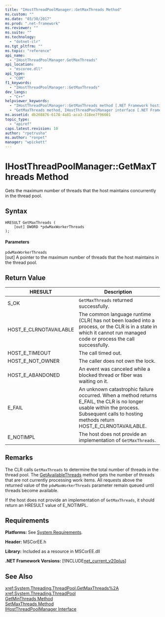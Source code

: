 ```yaml
---
title: "IHostThreadPoolManager::GetMaxThreads Method"
ms.custom: ""
ms.date: "03/30/2017"
ms.prod: ".net-framework"
ms.reviewer: ""
ms.suite: ""
ms.technology: 
  - "dotnet-clr"
ms.tgt_pltfrm: ""
ms.topic: "reference"
api_name: 
  - "IHostThreadPoolManager.GetMaxThreads"
api_location: 
  - "mscoree.dll"
api_type: 
  - "COM"
f1_keywords: 
  - "IHostThreadPoolManager::GetMaxThreads"
dev_langs: 
  - "C++"
helpviewer_keywords: 
  - "IHostThreadPoolManager::GetMaxThreads method [.NET Framework hosting]"
  - "GetMaxThreads method, IHostThreadPoolManager interface [.NET Framework hosting]"
ms.assetid: db268876-6178-4a81-aca3-318ee7f96001
topic_type: 
  - "apiref"
caps.latest.revision: 10
author: "rpetrusha"
ms.author: "ronpet"
manager: "wpickett"
---
```

# IHostThreadPoolManager::GetMaxThreads Method
Gets the maximum number of threads that the host maintains concurrently in the thread pool.  
  
## Syntax  
  
```  
HRESULT GetMaxThreads (  
    [out] DWORD *pdwMaxWorkerThreads  
);  
```  
  
#### Parameters  
 `pdwMaxWorkerThreads`  
 [out] A pointer to the maximum number of threads that the host maintains in the thread pool.  
  
## Return Value  
  
|HRESULT|Description|  
|-------------|-----------------|  
|S_OK|`GetMaxThreads` returned successfully.|  
|HOST_E_CLRNOTAVAILABLE|The common language runtime (CLR( has not been loaded into a process, or the CLR is in a state in which it cannot run managed code or process the call successfully.|  
|HOST_E_TIMEOUT|The call timed out.|  
|HOST_E_NOT_OWNER|The caller does not own the lock.|  
|HOST_E_ABANDONED|An event was canceled while a blocked thread or fiber was waiting on it.|  
|E_FAIL|An unknown catastrophic failure occurred. When a method returns E_FAIL, the CLR is no longer usable within the process. Subsequent calls to hosting methods return HOST_E_CLRNOTAVAILABLE.|  
|E_NOTIMPL|The host does not provide an implementation of `GetMaxThreads`.|  
  
## Remarks  
 The CLR calls `GetMaxThreads` to determine the total number of threads in the thread pool. The [GetAvailableThreads](../../../../docs/framework/unmanaged-api/hosting/ihostthreadpoolmanager-getavailablethreads-method.md) method gets the number of threads that are not currently processing work items. All requests above the returned value of the `pdwMaxWorkerThreads` parameter remain queued until threads become available.  
  
 If the host does not provide an implementation of `GetMaxThreads`, it should return an HRESULT value of E_NOTIMPL.  
  
## Requirements  
 **Platforms:** See [System Requirements](../../../../docs/framework/get-started/system-requirements.md).  
  
 **Header:** MSCorEE.h  
  
 **Library:** Included as a resource in MSCorEE.dll  
  
 **.NET Framework Versions:** [!INCLUDE[net_current_v20plus](../../../../includes/net-current-v20plus-md.md)]  
  
## See Also  
 <xref:System.Threading.ThreadPool.GetMaxThreads%2A>   
 <xref:System.Threading.ThreadPool>   
 [GetMinThreads Method](../../../../docs/framework/unmanaged-api/hosting/ihostthreadpoolmanager-getminthreads-method.md)   
 [SetMaxThreads Method](../../../../docs/framework/unmanaged-api/hosting/ihostthreadpoolmanager-setmaxthreads-method.md)   
 [IHostThreadPoolManager Interface](../../../../docs/framework/unmanaged-api/hosting/ihostthreadpoolmanager-interface.md)
